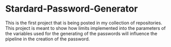 # Stardard-Password-Generator
This is the first project that is being posted in my collection of repositories. This project is meant to show how limits implemented into the parameters of the variables used for the generating of the passwords will influence the pipeline in the creation of the password. 
